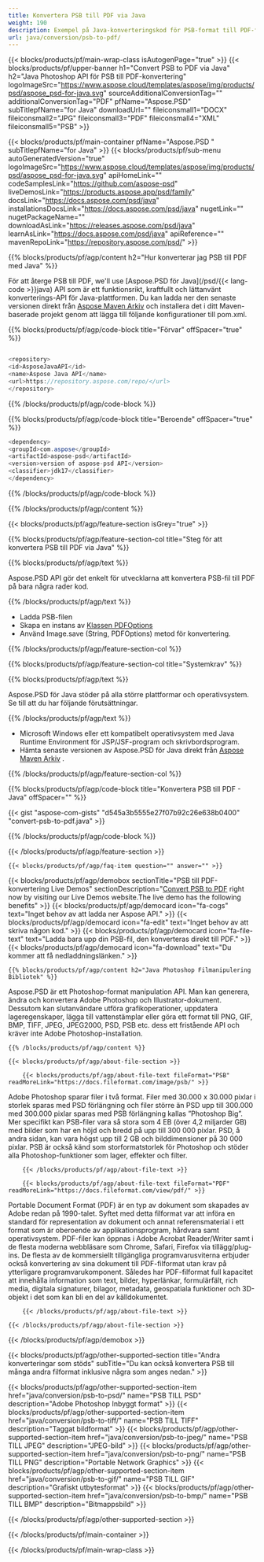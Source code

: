 ```yaml
---
title: Konvertera PSB till PDF via Java
weight: 190
description: Exempel på Java-konverteringskod för PSB-format till PDF-fil. Använd den här exempelkoden för att konvertera PSB till PDF i valfri Java-baserad applikation på webben eller skrivbordet.
url: java/conversion/psb-to-pdf/
---
```


{{< blocks/products/pf/main-wrap-class isAutogenPage="true" >}}
{{< blocks/products/pf/upper-banner h1="Convert PSB to PDF via Java" h2="Java Photoshop API för PSB till PDF-konvertering" logoImageSrc="https://www.aspose.cloud/templates/aspose/img/products/psd/aspose_psd-for-java.svg" sourceAdditionalConversionTag="" additionalConversionTag="PDF" pfName="Aspose.PSD" subTitlepfName="for Java" downloadUrl="" fileiconsmall1="DOCX" fileiconsmall2="JPG" fileiconsmall3="PDF" fileiconsmall4="XML" fileiconsmall5="PSB" >}}

{{< blocks/products/pf/main-container pfName="Aspose.PSD " subTitlepfName="for Java" >}}
{{< blocks/products/pf/sub-menu autoGeneratedVersion="true" logoImageSrc="https://www.aspose.cloud/templates/aspose/img/products/psd/aspose_psd-for-java.svg" apiHomeLink="" codeSamplesLink="https://github.com/aspose-psd" liveDemosLink="https://products.aspose.app/psd/family" docsLink="https://docs.aspose.com/psd/java" installationsDocsLink="https://docs.aspose.com/psd/java" nugetLink="" nugetPackageName="" downloadAsLink="https://releases.aspose.com/psd/java" learnAsLink="https://docs.aspose.com/psd/java" apiReference="" mavenRepoLink="https://repository.aspose.com/psd/" >}}

{{% blocks/products/pf/agp/content h2="Hur konverterar jag PSB till PDF med Java" %}}

 För att återge PSB till PDF, we'll use
 [Aspose.PSD för Java](/psd/{{< lang-code >}}java) 
 API som är ett funktionsrikt, kraftfullt och lättanvänt konverterings-API för Java-plattformen. Du kan ladda ner den senaste versionen direkt från
 [Aspose Maven Arkiv](https://repository.aspose.com/psd/) 
 och installera det i ditt Maven-baserade projekt genom att lägga till följande konfigurationer till pom.xml.

{{% blocks/products/pf/agp/code-block title="Förvar" offSpacer="true" %}}

```cs

<repository>
<id>AsposeJavaAPI</id>
<name>Aspose Java API</name>
<url>https://repository.aspose.com/repo/</url>
</repository>

```

{{% /blocks/products/pf/agp/code-block %}}

{{% blocks/products/pf/agp/code-block title="Beroende" offSpacer="true" %}}

```cs
<dependency>
<groupId>com.aspose</groupId>
<artifactId>aspose-psd</artifactId>
<version>version of aspose-psd API</version>
<classifier>jdk17</classifier>
</dependency>

```

{{% /blocks/products/pf/agp/code-block %}}

{{% /blocks/products/pf/agp/content %}}

{{< blocks/products/pf/agp/feature-section isGrey="true" >}}

{{% blocks/products/pf/agp/feature-section-col title="Steg för att konvertera PSB till PDF via Java" %}}

{{% blocks/products/pf/agp/text %}}

 Aspose.PSD API gör det enkelt för utvecklarna att konvertera PSB-fil till PDF på bara några rader kod.

{{% /blocks/products/pf/agp/text %}}

- Ladda PSB-filen
- Skapa en instans av [Klassen PDFOptions](https://apireference.aspose.com/psd/java/com.aspose.psd.imageoptions/PdfOptions)
- Använd Image.save (String, PDFOptions) metod för konvertering.

{{% /blocks/products/pf/agp/feature-section-col %}}

{{% blocks/products/pf/agp/feature-section-col title="Systemkrav" %}}

{{% blocks/products/pf/agp/text %}}

 Aspose.PSD för Java stöder på alla större plattformar och operativsystem. Se till att du har följande förutsättningar.

{{% /blocks/products/pf/agp/text %}}

- Microsoft Windows eller ett kompatibelt operativsystem med Java Runtime Environment för JSP/JSF-program och skrivbordsprogram.
- Hämta senaste versionen av Aspose.PSD för Java direkt från
 [Aspose Maven Arkiv](https://repository.aspose.com/psd/)  .

{{% /blocks/products/pf/agp/feature-section-col %}}

{{% blocks/products/pf/agp/code-block title="Konvertera PSB till PDF - Java" offSpacer="" %}}

{{< gist "aspose-com-gists" "d545a3b5555e27f07b92c26e638b0400" "convert-psb-to-pdf.java" >}}

{{% /blocks/products/pf/agp/code-block %}}

{{< /blocks/products/pf/agp/feature-section >}}

    {{< blocks/products/pf/agp/faq-item question="" answer="" >}}
 

<!-- aboutfile Starts -->

{{< blocks/products/pf/agp/demobox sectionTitle="PSB till PDF-konvertering Live Demos" sectionDescription="[Convert PSB to PDF](https://products.aspose.app/psd/conversion/psb-to-pdf) right now by visiting our Live Demos website.The live demo has the following benefits" >}}
        {{< blocks/products/pf/agp/democard icon="fa-cogs" text="Inget behov av att ladda ner Aspose API." >}}
        {{< blocks/products/pf/agp/democard icon="fa-edit" text="Inget behov av att skriva någon kod." >}}
        {{< blocks/products/pf/agp/democard icon="fa-file-text" text="Ladda bara upp din PSB-fil, den konverteras direkt till PDF." >}}
        {{< blocks/products/pf/agp/democard icon="fa-download" text="Du kommer att få nedladdningslänken." >}}

    {{% blocks/products/pf/agp/content h2="Java Photoshop Filmanipulering Bibliotek" %}}

 Aspose.PSD är ett Photoshop-format manipulation API. Man kan generera, ändra och konvertera Adobe Photoshop och Illustrator-dokument. Dessutom kan slutanvändare utföra grafikoperationer, uppdatera lageregenskaper, lägga till vattenstämplar eller göra ett format till PNG, GIF, BMP, TIFF, JPEG, JPEG2000, PSD, PSB etc. dess ett fristående API och kräver inte Adobe Photoshop-installation. 



    {{% /blocks/products/pf/agp/content %}}

    {{< blocks/products/pf/agp/about-file-section >}}

        {{< blocks/products/pf/agp/about-file-text fileFormat="PSB" readMoreLink="https://docs.fileformat.com/image/psb/" >}}

Adobe Photoshop sparar filer i två format. Filer med 30.000 x 30.000 pixlar i storlek sparas med PSD förlängning och filer större än PSD upp till 300.000 med 300.000 pixlar sparas med PSB förlängning kallas ”Photoshop Big”. Mer specifikt kan PSB-filer vara så stora som 4 EB (över 4,2 miljarder GB) med bilder som har en höjd och bredd på upp till 300 000 pixlar. PSD, å andra sidan, kan vara högst upp till 2 GB och bilddimensioner på 30 000 pixlar. PSB är också känd som storformatstorlek för Photoshop och stöder alla Photoshop-funktioner som lager, effekter och filter.


        {{< /blocks/products/pf/agp/about-file-text >}}

        {{< blocks/products/pf/agp/about-file-text fileFormat="PDF" readMoreLink="https://docs.fileformat.com/view/pdf/" >}}

Portable Document Format (PDF) är en typ av dokument som skapades av Adobe redan på 1990-talet. Syftet med detta filformat var att införa en standard för representation av dokument och annat referensmaterial i ett format som är oberoende av applikationsprogram, hårdvara samt operativsystem. PDF-filer kan öppnas i Adobe Acrobat Reader/Writer samt i de flesta moderna webbläsare som Chrome, Safari, Firefox via tillägg/plug-ins. De flesta av de kommersiellt tillgängliga programvarusviterna erbjuder också konvertering av sina dokument till PDF-filformat utan krav på ytterligare programvarukomponent. Således har PDF-filformat full kapacitet att innehålla information som text, bilder, hyperlänkar, formulärfält, rich media, digitala signaturer, bilagor, metadata, geospatiala funktioner och 3D-objekt i det som kan bli en del av källdokumentet.


        {{< /blocks/products/pf/agp/about-file-text >}}

    {{< /blocks/products/pf/agp/about-file-section >}}

{{< /blocks/products/pf/agp/demobox >}}

<!-- aboutfile Ends -->

{{< blocks/products/pf/agp/other-supported-section title="Andra konverteringar som stöds" subTitle="Du kan också konvertera PSB till många andra filformat inklusive några som anges nedan." >}}

{{< blocks/products/pf/agp/other-supported-section-item href="java/conversion/psb-to-psd/" name="PSB TILL PSD" description="Adobe Photoshop Inbyggt format" >}}
{{< blocks/products/pf/agp/other-supported-section-item href="java/conversion/psb-to-tiff/" name="PSB TILL TIFF" description="Taggat bildformat" >}}
{{< blocks/products/pf/agp/other-supported-section-item href="java/conversion/psb-to-jpeg/" name="PSB TILL JPEG" description="JPEG-bild" >}}
{{< blocks/products/pf/agp/other-supported-section-item href="java/conversion/psb-to-png/" name="PSB TILL PNG" description="Portable Network Graphics" >}}
{{< blocks/products/pf/agp/other-supported-section-item href="java/conversion/psb-to-gif/" name="PSB TILL GIF" description="Grafiskt utbytesformat" >}}
{{< blocks/products/pf/agp/other-supported-section-item href="java/conversion/psb-to-bmp/" name="PSB TILL BMP" description="Bitmappsbild" >}}

{{< /blocks/products/pf/agp/other-supported-section >}}

{{< /blocks/products/pf/main-container >}}
    
{{< /blocks/products/pf/main-wrap-class >}}
